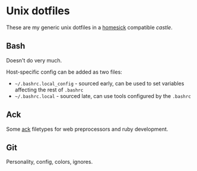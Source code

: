 # Unix dotfiles

These are my generic unix dotfiles in a [homesick][1] compatible *castle*.

[1]: https://github.com/technicalpickles/homesick

## Bash

Doesn't do very much.

Host-specific config can be added as two files:

- `~/.bashrc.local_config` - sourced early, can be used to set variables affecting the rest of `.bashrc`
- `~/.bashrc.local` - sourced late, can use tools configured by the `.bashrc`

## Ack

Some [ack][] filetypes for web preprocessors and ruby development.

[ack]: http://beyondgrep.com/

## Git

Personality, config, colors, ignores.
